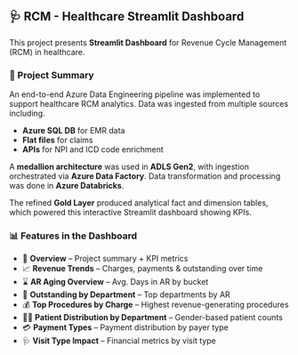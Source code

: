 ## 🩺 RCM - Healthcare Streamlit Dashboard

This project presents **Streamlit Dashboard** for Revenue Cycle Management (RCM) in healthcare.


### 🚀 Project Summary

An end-to-end Azure Data Engineering pipeline was implemented to support healthcare RCM analytics. Data was ingested from multiple sources including.
- **Azure SQL DB** for EMR data
- **Flat files** for claims
- **APIs** for NPI and ICD code enrichment

A **medallion architecture** was used in **ADLS Gen2**, with ingestion orchestrated via **Azure Data Factory**. Data transformation and processing was done in **Azure Databricks**.

The refined **Gold Layer** produced analytical fact and dimension tables, which powered this interactive Streamlit dashboard showing KPIs.

### 📊 Features in the Dashboard

- 📄 **Overview** – Project summary + KPI metrics
- 📈 **Revenue Trends** – Charges, payments & outstanding over time
- ⌛ **AR Aging Overview** – Avg. Days in AR by bucket
- 🏥 **Outstanding by Department** – Top departments by AR
- 💰 **Top Procedures by Charge** – Highest revenue-generating procedures
- 🧍‍♀️ **Patient Distribution by Department** – Gender-based patient counts
- 💳 **Payment Types** – Payment distribution by payer type
- 🩺 **Visit Type Impact** – Financial metrics by visit type


